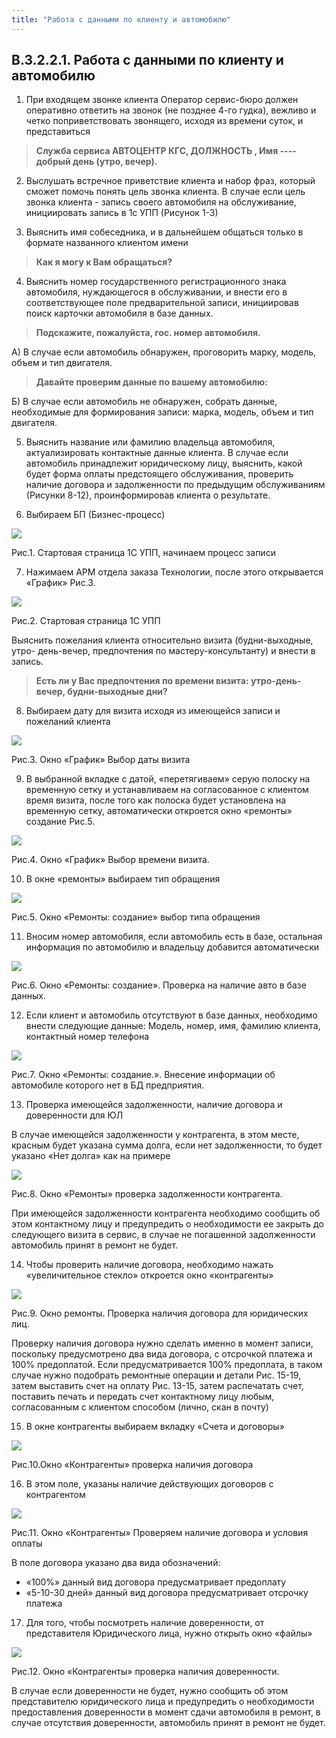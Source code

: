 ```yaml
---
title: "Работа с данными по клиенту и автомобилю"
---
```


## B.3.2.2.1. Работа с данными по клиенту и автомобилю
  
1.  При входящем звонке клиента Оператор сервис-бюро должен оперативно ответить на звонок (не позднее 4-го гудка), вежливо и четко поприветствовать звонящего, исходя из времени суток, и представиться
  
> **Служба сервиса АВТОЦЕНТР КГС, ДОЛЖНОСТЬ , Имя ---- добрый день (утро, вечер).**

2.  Выслушать встречное приветствие клиента и набор фраз, который сможет помочь понять цель звонка клиента. В случае если цель звонка клиента - запись своего автомобиля на обслуживание, инициировать запись в 1с УПП (Рисунок 1-3)


3.  Выяснить имя собеседника, и в дальнейшем общаться только в формате названного клиентом имени

> **Как я могу к Вам обращаться?**

4.  Выяснить номер государственного регистрационного знака автомобиля, нуждающегося в обслуживании, и внести его в соответствующее поле предварительной записи, инициировав поиск карточки автомобиля в базе данных.

   > **Подскажите, пожалуйста, гос. номер автомобиля.**

 А) В случае если автомобиль обнаружен, проговорить марку, модель, объем и тип двигателя.

> **Давайте проверим данные по вашему автомобилю:**

Б) В случае если автомобиль не обнаружен, собрать данные, необходимые для формирования записи: марка, модель, объем и тип двигателя.

5.  Выяснить название или фамилию владельца автомобиля, актуализировать контактные данные клиента. В случае если автомобиль принадлежит юридическому лицу, выяснить, какой будет форма оплаты предстоящего обслуживания, проверить наличие договора и задолженности по предыдущим обслуживаниям (Рисунки 8-12), проинформировав клиента о результате.

6. Выбираем БП (Бизнес-процесс)

![](UPP/_attach/Pasted%20image%2020221122173630.png)

Рис.1. Стартовая страница 1С УПП, начинаем процесс записи

7. Нажимаем АРМ отдела заказа Технологии, после этого открывается «График» Рис.3.

![](UPP/_attach/Pasted%20image%2020221122173749.png)

Рис.2. Стартовая страница 1С УПП
 
Выяснить пожелания клиента относительно визита (будни-выходные, утро- день-вечер, предпочтения по мастеру-консультанту) и внести в запись.  

> **Есть ли у Вас предпочтения по времени визита: утро-день-вечер, будни-выходные дни?**
 
8. Выбираем дату для визита исходя из имеющейся записи и пожеланий клиента

![](UPP/_attach/lu6116204bkx_tmp_5c9caf514961e52a.png)

Рис.3. Окно «График» Выбор даты визита

9. В выбранной вкладке с датой, «перетягиваем» серую полоску на временную сетку и устанавливаем на согласованное с клиентом время визита, после того как полоска будет установлена на временную сетку, автоматически откроется окно «ремонты» создание Рис.5.

![](UPP/_attach/Pasted%20image%2020221122174915.png)

Рис.4. Окно «График» Выбор времени визита.

10. В окне «ремонты» выбираем тип обращения

![](UPP/_attach/lu6116204bkx_tmp_a05488d1e7cab56f.png)

Рис.5. Окно «Ремонты: создание» выбор типа обращения

11. Вносим номер автомобиля, если автомобиль есть в базе, остальная информация по автомобилю и владельцу добавится автоматически

![](UPP/_attach/Pasted%20image%2020221122175243.png)

Рис.6. Окно «Ремонты: создание». Проверка на наличие авто в базе данных.

12. Если клиент и автомобиль отсутствуют в базе данных, необходимо внести следующие данные: Модель, номер, имя, фамилию клиента, контактный номер телефона

![](UPP/_attach/Pasted%20image%2020221122175721.png)

Рис.7. Окно «Ремонты: создание.». Внесение информации об автомобиле которого нет в БД предприятия.

13. Проверка имеющейся задолженности, наличие договора и доверенности для ЮЛ

В случае имеющейся задолженности у контрагента, в этом месте, красным будет указана сумма долга, если нет задолженности, то будет указано «Нет долга» как на примере

![](UPP/_attach/Pasted%20image%2020221122180146.png)

Рис.8. Окно «Ремонты» проверка задолженности контрагента.

При имеющейся задолженности контрагента необходимо сообщить об этом контактному лицу и предупредить о необходимости ее закрыть до следующего визита в сервис, в случае не погашенной задолженности автомобиль принят в ремонт не будет.

14. Чтобы проверить наличие договора, необходимо нажать «увеличительное стекло» откроется окно «контрагенты»

![](UPP/_attach/Pasted%20image%2020221122180429.png)

Рис.9. Окно ремонты. Проверка наличия договора для юридических лиц.

Проверку наличия договора нужно сделать именно в момент записи, поскольку предусмотрено два вида договора, с отсрочкой платежа и 100% предоплатой. Если предусматривается 100% предоплата, в таком случае нужно подобрать ремонтные операции и детали Рис. 15-19, затем выставить счет на оплату Рис. 13-15, затем распечатать счет, поставить печать и передать счет контактному лицу любым, согласованным с клиентом способом (лично, скан в почту)

15. В окне контрагенты выбираем вкладку «Счета и договоры»

![](UPP/_attach/Pasted%20image%2020221122180658.png)

Рис.10.Окно «Контрагенты» проверка наличия договора

16. В этом поле, указаны наличие действующих договоров с контрагентом

![](UPP/_attach/lu6116204bkx_tmp_bfd54ff0b410069b.png)

Рис.11. Окно «Контрагенты» Проверяем наличие договора и условия оплаты

В поле договора указано два вида обозначений:
- «100%» данный вид договора предусматривает предоплату
- «5-10-30 дней» данный вид договора предусматривает отсрочку платежа

17. Для того, чтобы посмотреть наличие доверенности, от представителя Юридического лица, нужно открыть окно «файлы»

![](UPP/_attach/Pasted%20image%2020221123073625.png)

Рис.12. Окно «Контрагенты» проверка наличия доверенности.

В случае если доверенности не будет, нужно сообщить об этом представителю юридического лица и предупредить о необходимости предоставления доверенности в момент сдачи автомобиля в ремонт, в случае отсутствия доверенности, автомобиль принят в ремонт не будет.